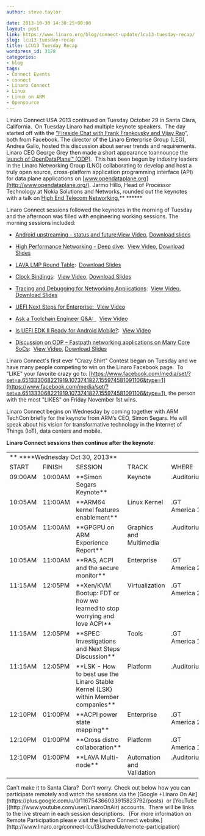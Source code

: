 ```yaml
---
author: steve.taylor

date: 2013-10-30 14:30:25+00:00
layout: post
link: https://www.linaro.org/blog/connect-update/lcu13-tuesday-recap/
slug: lcu13-tuesday-recap
title: LCU13 Tuesday Recap
wordpress_id: 3128
categories:
- blog
tags:
- Connect Events
- connect
- Linaro Connect
- Linux
- Linux on ARM
- Opensource
---
```


Linaro Connect USA 2013 continued on Tuesday October 29 in Santa Clara, California.  On Tuesday Linaro had multiple keynote speakers.  The day started off with the [“Fireside Chat with Frank Frankovsky and Vijay Rao](http://www.youtube.com/watch?v=UUAU5JnP1EM)”, both from Facebook. The director of the Linaro Enterprise Group (LEG), Andrea Gallo, hosted this discussion about server trends and requirements. Linaro CEO George Grey then made a short appearance toannounce the [launch of OpenDataPlane™ (ODP)](http://www.linaro.org/news/linaro-launches-opendataplane-odp-project-to-deliver-open-source-cross-platform-interoperability-for-networking-platforms/en/).  This has been begun by industry leaders in the Linaro Networking Group (LNG) collaborating to develop and host a truly open source, cross-platform application programming interface (API) for data plane applications on [www.opendataplane.org](http://www.opendataplane.org/). Jarmo Hillo, Head of Processor Technology at Nokia Solutions and Networks, rounded out the keynotes with a talk on [High End Telecom Networking.](http://www.linaro.org/documents/download/379b13e6591ba569da31763d12455781526969fd49033)** ******

Linaro Connect sessions followed the keynotes in the morning of Tuesday and the afternoon was filled with engineering working sessions. The morning sessions included:




  * [Android upstreaming - status and future:](http://lcu-13.zerista.com/event/member/85107)[View Video](http://www.youtube.com/watch?v=BeK28igciCk), [Download slides](http://www.linaro.org/documents/download/267fe5b654b3391646d62d4ce9ced418526967bd567ea)


  * [High Performance Networking - Deep dive](http://lcu-13.zerista.com/event/member/85112):  [View Video](http://www.youtube.com/watch?v=QTtKOoIteaY), [Download Slides](http://www.linaro.org/documents/download/d5fc06fdc56007d0aba563d82141a8ab5269a3271bc36)


  * [LAVA LMP Round Table](http://lcu-13.zerista.com/event/member/85123):  [Download Slides](http://www.linaro.org/documents/download/a8a8bd7d571665296475d868d71652a852696f8f90a08)


  * [Clock Bindings](http://lcu-13.zerista.com/event/member/85110):  [View Video](http://www.youtube.com/watch?v=ZwwQdAwQsKg), [Download Slides](http://www.linaro.org/documents/download/fe73f018507ae60e2945fb74af9b28375270498b14a89)


  * [Tracing and Debugging for Networking Applications](http://lcu-13.zerista.com/event/member/85105):  [View Video](http://www.youtube.com/watch?v=z3BdRxMNuwA), [Download Slides](http://www.linaro.org/documents/download/31d34eee0b68bea09e08af115a36097a5266dfa5785dc)


  * [UEFI Next Steps for Enterprise](http://lcu-13.zerista.com/event/member/85111)[:  View Video](http://www.youtube.com/watch?v=IwlOpwHVzwM)


  * [Ask a Toolchain Engineer Q&A:  ](http://lcu-13.zerista.com/event/member/85113)  [View Video](http://www.youtube.com/watch?v=yUmq9mGHC80)


  * [Is UEFI EDK II Ready for Android Mobile?](http://lcu-13.zerista.com/event/member/85114):  [View Video](http://www.youtube.com/watch?v=yUmq9mGHC80)


  * [Discussion on ODP – Fastpath networking applications on Many Core SoCs](http://lcu-13.zerista.com/event/member/85109):  [View Video](http://www.youtube.com/watch?v=moWTXkbDrCQ), [Download Slides](http://www.linaro.org/documents/download/58c05d8029f91e051d6afc229e9afd2c526968f898e13)


Linaro Connect's first ever "Crazy Shirt" Contest began on Tuesday and we have many people competing to win on the Linaro Facebook page.  To "LIKE" your favorite crazy go to: [https://www.facebook.com/media/set/?set=a.651333068221919.1073741827.155974581091106&type=1](https://www.facebook.com/media/set/?set=a.651333068221919.1073741827.155974581091106&type=1)  the person with the most "LIKES" on Friday November 1st wins.

Linaro Connect begins on Wednesday by coming together with ARM TechCon briefly for the keynote from ARM’s CEO, Simon Segars. He will speak about his vision for transformative technology in the Internet of Things (IoT), data centers and mobile.

**Linaro Connect sessions then continue after the keynote**:
<table cellpadding="0" cellspacing="0" border="0" >
<tbody >
<tr >

<td colspan="5" >** ****Wednesday Oct 30, 2013**
</td>
</tr>
<tr >

<td >START
</td>

<td >FINISH
</td>

<td >SESSION
</td>

<td >TRACK
</td>

<td >WHERE
</td>
</tr>
<tr >

<td valign="top" >09:00AM
</td>

<td valign="top" >10:00AM
</td>

<td width="277" valign="top" >**Simon Segars Keynote**
</td>

<td valign="top" >Keynote
</td>

<td valign="top" >.Auditorium
</td>
</tr>
<tr >

<td valign="top" >10:05AM
</td>

<td valign="top" >11:00AM
</td>

<td width="277" valign="top" >**ARM64 kernel features enablement**
</td>

<td valign="top" >Linux Kernel
</td>

<td valign="top" >.GT America 1
</td>
</tr>
<tr >

<td valign="top" >10:05AM
</td>

<td valign="top" >11:00AM
</td>

<td width="277" valign="top" >**GPGPU on ARM Experience Report**
</td>

<td valign="top" >Graphics and Multimedia
</td>

<td valign="top" >.Auditorium
</td>
</tr>
<tr >

<td valign="top" >10:05AM
</td>

<td valign="top" >11:00AM
</td>

<td width="277" valign="top" >**RAS, ACPI and the secure monitor**
</td>

<td valign="top" >Enterprise
</td>

<td valign="top" >.GT America 2
</td>
</tr>
<tr >

<td valign="top" >11:15AM
</td>

<td valign="top" >12:05PM
</td>

<td width="277" valign="top" >**Xen/KVM Bootup: FDT or how we learned to stop worrying and love ACPI**
</td>

<td valign="top" >Virtualization
</td>

<td valign="top" >.GT America 2
</td>
</tr>
<tr >

<td valign="top" >11:15AM
</td>

<td valign="top" >12:05PM
</td>

<td width="277" valign="top" >**SPEC Investigations and Next Steps Discussion**
</td>

<td valign="top" >Tools
</td>

<td valign="top" >.GT America 1
</td>
</tr>
<tr >

<td valign="top" >11:15AM
</td>

<td valign="top" >12:05PM
</td>

<td width="277" valign="top" >**LSK - How to best use the Linaro Stable Kernel (LSK) within Member companies**
</td>

<td valign="top" >Platform
</td>

<td valign="top" >.Auditorium
</td>
</tr>
<tr >

<td valign="top" >12:10PM
</td>

<td valign="top" >01:00PM
</td>

<td width="277" valign="top" >**ACPI power state mapping**
</td>

<td valign="top" >Enterprise
</td>

<td valign="top" >.GT America 2
</td>
</tr>
<tr >

<td valign="top" >12:10PM
</td>

<td valign="top" >01:00PM
</td>

<td width="277" valign="top" >**Cross distro collaboration**
</td>

<td valign="top" >Platform
</td>

<td valign="top" >.GT America 1
</td>
</tr>
<tr >

<td valign="top" >12:10PM
</td>

<td valign="top" >01:00PM
</td>

<td width="277" valign="top" >**LAVA Multi-node**
</td>

<td valign="top" >Automation and Validation
</td>

<td valign="top" >.Auditorium
</td>
</tr>
</tbody>
</table>
Can’t make it to Santa Clara?  Don’t worry. Check out below how you can participate remotely and watch the sessions via the [Google +Linaro On Air](https://plus.google.com/u/0/116754366033915823792/posts)  or [YouTube](http://www.youtube.com/user/LinaroOnAir) accounts.  There will be links to the live stream in each session descriptions.   [For more information on Remote Participation please visit the Linaro Connect website.](http://www.linaro.org/connect-lcu13/schedule/remote-participation)

 
